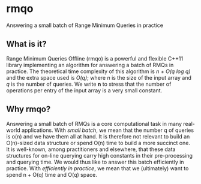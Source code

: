 # rmqo
Answering a small batch of Range Minimum Queries in practice

What is it?
-----------

Range Minimum Queries Offline (rmqo) is a powerful and flexible C++11
library implementing an algorithm for answering a batch of RMQs in practice. 
The theoretical time complexity of this algorithm is <i>n + O(q log q)</i> and the
extra space used is <i>O(q)</i>; where <i>n</i> is the size of the input array and <i>q</i> is the number
of queries. We write <b>n</b> to stress that the number of operations per entry of the 
input array is a very small constant.

Why rmqo?
--------

Answering a small batch of RMQs is a core computational task in many real-world applications. 
With <i>small batch</i>, we mean that the number q of queries is o(n) and we have them all at hand. 
It is therefore not relevant to build an O(n)-sized data structure or spend O(n) time to build a more succinct one.  
It is well-known, among practitioners and elsewhere, that these data structures for on-line querying carry high constants in their pre-processing and querying time. We would thus like to answer this batch efficiently in practice. With <i>efficiently in practice</i>, we mean that we (ultimately) want to spend n + O(q) time and O(q) space. 

